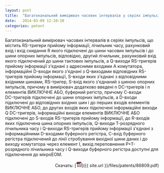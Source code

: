 ```yaml
---
layout: post
title:  "Багатоканальний вимірювач часових інтервалів у серіях імпульсів"
date:   2014-03-09 12:10:10
categories: patent
---
```


Багатоканальний  вимірювач  часових  інтервалів  в  серіях  імпульсів,  що  містить  RS-тригери 
прийому інформації, лічильник часу, рахунковий вхід і вхід скидання R якого підключені до шини 
часових  імпульсів  і  до  шини  опорних  імпульсів,  відповідно,  другий  лічильник,  рахунковий  вхід 
якого  підключений  до  шини  тактових  імпульсів,  а  Q-виходи  RS-тригерів  прийому  інформації 
з'єднані з адресними входами А комутатора, інформаційні  D-входи якого з'єднані з Q-виходами 
відповідних  RS-тригерів  прийому  інформації,  S-входи  яких  з'єднані  з  відповідними  вхідними 
шинами,  RS-тригер,  S-вхід  якого  з'єднаний  з  шиною  опорних  імпульсів,  причому  в  вимірювач 
додатково введені n  DC-тригерів і  n  елементів ВИКЛЮЧНЕ АБО, буферний регістр, причому С-входи  
DC-тригерів підключені до шини опорних імпульсів, а  D-входи  підключені до відповідних 
вхідних шин і до перших входів елементів ВИКЛЮЧНЕ АБО, до других входів яких підключені 
інформаційні  виходи  Q  DC-тригерів,  інформаційні  виходи  елементів  ВИКЛЮЧНЕ  АБО 
підключені  до  S-входів  RS-тригерів  прийому  інформації,  до  R-входів  яких  підключена  шина 
опорних  імпульсів,  Q-виходи  Т-розрядного  лічильника  часу  і  Q-виходи  RS-тригерів  прийому 
інформації  з'єднані  з  інформаційними  D-входами  буферного  регістра,  С-вхід  буферного 
регістра  підключений  до  лінії  стробування  вихідної  шини  даних  і  до  виходу  комутатора  через 
елемент І, вихід переповнення Р+Т-розрядного лічильника часу і  Q-виходи буферного регістра 
доступні для підключення до мікроЕОМ. 
<p align="right">
Скачать: [<img src="/img/pdf.gif">]({{ site.url }}/files/patents/86809.pdf)
</p>